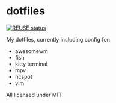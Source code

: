 # dotfiles

[![REUSE status](https://api.reuse.software/badge/github.com/murtoM/dotfiles)](https://api.reuse.software/info/github.com/murtoM/dotfiles)

My dotfiles, currently including config for:

- awesomewm
- fish
- kitty terminal
- mpv
- ncspot
- vim

All licensed under MIT
